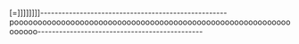 [=]]]]]]]]----------------------------------------------------pooooooooooooooooooooooooooooooooooooooooooooooooooooooooooooooooo----------------------------------------------
